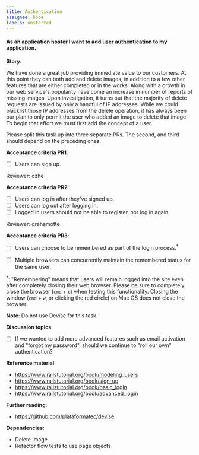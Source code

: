 ```yaml
---
title: Authentication
assignee: bboe
labels: unstarted
---
```


#### As an application hoster I want to add user authentication to my application.

__Story__:

We have done a great job providing immediate value to our customers. At this
point they can both add and delete images, in addition to a few other features
that are either completed or in the works. Along with a growth in our web
service's popularity have come an increase in number of reports of missing
images. Upon investigation, it turns out that the majority of delete requests
are issued by only a handful of IP addresses. While we could blacklist those IP
addresses from the delete operation, it has always been our plan to only permit
the user who added an image to delete that image. To begin that effort we must
first add the concept of a user.

Please split this task up into three separate PRs. The second, and third should
depend on the preceding ones.

__Acceptance criteria PR1__:
- [ ] Users can sign up.

Reviewer: ozhe

__Acceptance criteria PR2__:
- [ ] Users can log in after they've signed up.
- [ ] Users can log out after logging in.
- [ ] Logged in users should not be able to register, nor log in again.

Reviewer: grahamotte

__Acceptance criteria PR3__:
- [ ] Users can choose to be remembered as part of the login
  process.<sup>†</sup>
- [ ] Multiple browsers can concurrently maintain the remembered status for the
  same user.


<sup>†</sup>: "Remembering" means that users will remain logged into the site
even after completely closing their web browser. Please be sure to completely
close the browser (`cmd` + `q`) when testing this functionality. Closing the
window (`cmd` + `w`, or clicking the red circle) on Mac OS does not close the
browser.

__Note__: Do not use Devise for this task.

__Discussion topics__:
- [ ] If we wanted to add more advanced features such as email activation and
  "forgot my password", should we continue to "roll our own" authentication?

__Reference material__:
- https://www.railstutorial.org/book/modeling_users
- https://www.railstutorial.org/book/sign_up
- https://www.railstutorial.org/book/basic_login
- https://www.railstutorial.org/book/advanced_login

__Further reading__:
- https://github.com/plataformatec/devise

__Dependencies__:
- Delete Image
- Refactor flow tests to use page objects

